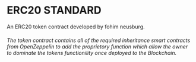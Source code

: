 # ERC20 STANDARD

An ERC20 token contract developed by fohim neusburg. 

###### The token contract contains all of the required inheritance smart contracts from OpenZeppelin to add the proprietory function which allow the owner to dominate the tokens functionility once deployed to the Blockchain. 
